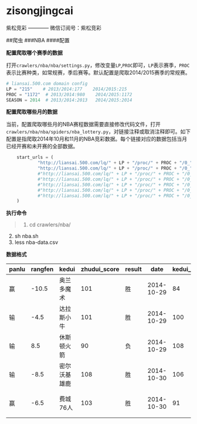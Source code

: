 zisongjingcai
=============

紫松竞彩 ———— 微信订阅号：紫松竞彩

##爬虫
###NBA
####配置

**配置爬取哪个赛季的数据**

打开`crawlers/nba/nba/settings.py`，修改变量`LP`,`PROC`即可，`LP`表示赛季，`PROC`表示比赛种类，如常规赛，季后赛等。默认配置是爬取2014/2015赛季的常规赛。
```python
# liansai.500.com domain config
LP = "215"    # 2013/2014:177    2014/2015:215
PROC = "1172"  # 2013/2014:980    2014/2015:1172
SEASON = 2014  # 2013/2014:2013   2014/2015:2014
```

**配置爬取哪些月的数据**

当前，配置爬取哪些月的NBA赛程数据需要直接修改代码文件，打开`crawlers/nba/nba/spiders/nba_lottery.py`，对链接注释或取消注释即可。如下配置是指爬取2014年10月和11月的NBA竞彩数据。每个链接对应的数据包括当月已经开赛和未开赛的全部数据。
```python
    start_urls = ( 
            "http://liansai.500.com/lq/" + LP + "/proc/" + PROC + "/0_" + str(SEASON) + "_10/",
            "http://liansai.500.com/lq/" + LP + "/proc/" + PROC + "/0_" + str(SEASON) + "_11/",
            #"http://liansai.500.com/lq/" + LP + "/proc/" + PROC + "/0_" + str(SEASON) + "_12/",
            #"http://liansai.500.com/lq/" + LP + "/proc/" + PROC + "/0_" + str(SEASON+1) + "_1/",
            #"http://liansai.500.com/lq/" + LP + "/proc/" + PROC + "/0_" + str(SEASON+1) + "_2/",
            #"http://liansai.500.com/lq/" + LP + "/proc/" + PROC + "/0_" + str(SEASON+1) + "_3/",
            #"http://liansai.500.com/lq/" + LP + "/proc/" + PROC + "/0_" + str(SEASON+1) + "_4/",
    ) 
```

**执行命令**
>1. cd crawlers/nba/
2. sh nba.sh
3. less nba-data.csv

**数据格式**

| panlu | rangfen | kedui | zhudui_score | result | date | kedui_score | zhudui |
| --- | --- | --- | --- | --- | --- | --- | --- |
| 赢 | -10.5 | 奥兰多魔术 | 101 | 胜 | 2014-10-29 | 84 | 新奥尔良鹈鹕 |
| 输 | -4.5 | 达拉斯小牛 | 101 | 胜 | 2014-10-29 | 100 | 圣安东尼奥马刺 |
| 输 | 8.5 | 休斯顿火箭 | 90 | 负 | 2014-10-29 | 108 | 洛杉矶湖人 |
| 输 | -8.5 | 密尔沃基雄鹿 | 108 | 胜 | 2014-10-30 | 106 | 夏洛特黄蜂 |
| 赢 | -6.5 | 费城76人 | 103 | 胜 | 2014-10-30 | 91 | 印第安纳步行者 |
